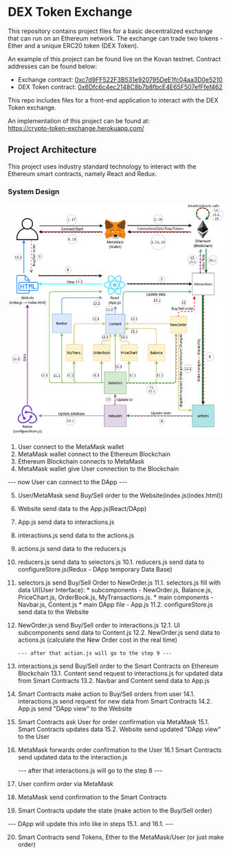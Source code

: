 # DEX Token Exchange  
This repository contains project files for a basic decentralized exchange that can run on an Ethereum network. The exchange can trade two tokens - Ether and a unique ERC20 token (DEX Token). 

An example of this project can be found live on the Kovan testnet. Contract addresses can be found below:
* Exchange contract: [0xc7d9FF522F3B531e920795DeE1fc04aa3D0e5210](https://kovan.etherscan.io/address/0xc7d9FF522F3B531e920795DeE1fc04aa3D0e5210)  
* DEX Token contract: [0x6Dfc6c4ec2148C8b7b8fbcE4E65F507efFfef462](https://kovan.etherscan.io/address/0x6Dfc6c4ec2148C8b7b8fbcE4E65F507efFfef462)

This repo includes files for a front-end application to interact with the DEX Token exchange.

An implementation of this project can be found at:  
https://crypto-token-exchange.herokuapp.com/  

## Project Architecture  
This project uses industry standard technology to interact with the Ethereum smart contracts, namely React and Redux.  

### System Design  
![system-design](./design.png)  


1. User connect to the MetaMask wallet
2. MetaMask wallet connect to the Ethereum Blockchain
3. Ethereum Blockchain connects to MetaMask
4. MetaMask wallet give User connection to the Blockchain  

--- now User can connect to the DApp ---

5. User/MetaMask send Buy/Sell order to the Website(index.js(index.html))
6. Website send data to the App.js(React/DApp)
7. App.js send data to interactions.js
8. interactions.js send data to the actions.js
9. actions.js send data to the reducers.js
10. reducers.js send data to selectors.js
		10.1. reducers.js send data to configureStore.js(Redux - DApp temporary Data Base)
11. selectors.js send Buy/Sell Order to NewOrder.js
		11.1. selectors.js fill with data UI(User Interface):
    	  * subcomponents - NewOrder.js, Balance.js, PriceChart.js, OrderBook.js, MyTransactions.js.
    	  * main components - Navbar.js, Content.js
    	  * main DApp file - App.js
  	11.2. configureStore.js send data to the Website
12. NewOrder.js send Buy/Sell order to interactions.js
		12.1. UI subcomponents send data to Content.js
		12.2. NewOrder.js send data to actions.js (calculate the New Order cost in the real time)  

		--- after that action.js will go to the step 9 ---

13. interactions.js send Buy/Sell order to the Smart Contracts on Ethereum Blockchain
		13.1. Content send request to interactions.js for updated data from Smart Contracts
		13.2. Navbar and Content send data to App.js
14. Smart Contracts make action to Buy/Sell orders from user
		14.1. interactions.js send request for new data from Smart Contracts
		14.2. App.js send "DApp view" to the Website
15. Smart Contracts ask User for order confirmation via MetaMask
		15.1. Smart Contracts updates data
		15.2. Website send updated "DApp view" to the User
16. MetaMask forwards order confirmation to the User
		16.1 Smart Contracts send updated data to the interaction.js

	--- after that interactions.js will go to the step 8 ---

17. User confirm order via MetaMask
18. MetaMask send confirmation to the Smart Contracts
19. Smart Contracts update the state (make action to the Buy/Sell order)

--- DApp will update this info like in steps 15.1. and 16.1. ---

20. Smart Contracts send Tokens, Ether to the MetaMask/User (or just make order)
